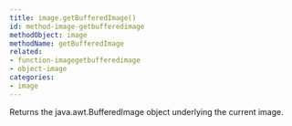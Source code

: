 ```yaml
---
title: image.getBufferedImage()
id: method-image-getbufferedimage
methodObject: image
methodName: getBufferedImage
related:
- function-imagegetbufferedimage
- object-image
categories:
- image
---
```


Returns the java.awt.BufferedImage object underlying the current image.